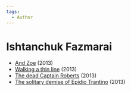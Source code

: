 ```yaml
---
tags:
  - Author
---
```


# Ishtanchuk Fazmarai

- [And Zoe](./andzoe.md) (2013)
- [Walking a thin line](./walkingathinline.md) (2013)
- [The dead Captain Roberts](../authors/ishtanchukfazmarai.md/thedeadcaptainroberts.md) (2013)
- [The solitary demise of Epidio Trantino](../authors/ishtanchukfazmarai.md/thesolitarydemiseofepidiotrantino.md) (2013)